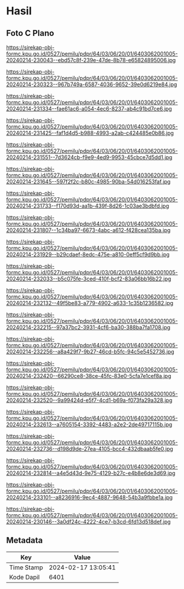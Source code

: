 # Hasil

## Foto C Plano

https://sirekap-obj-formc.kpu.go.id/0527/pemilu/pdpr/64/03/06/20/01/6403062001005-20240214-230043--ebd57c8f-239e-47de-8b78-e65824895006.jpg

https://sirekap-obj-formc.kpu.go.id/0527/pemilu/pdpr/64/03/06/20/01/6403062001005-20240214-230323--967b749a-6587-4036-9652-39e0d6219e84.jpg

https://sirekap-obj-formc.kpu.go.id/0527/pemilu/pdpr/64/03/06/20/01/6403062001005-20240214-231334--fae61ac6-a054-4ec6-8237-ab4c91bd7ce6.jpg

https://sirekap-obj-formc.kpu.go.id/0527/pemilu/pdpr/64/03/06/20/01/6403062001005-20240214-231425--faf1d4d5-b988-4993-a2ab-c424485e0b86.jpg

https://sirekap-obj-formc.kpu.go.id/0527/pemilu/pdpr/64/03/06/20/01/6403062001005-20240214-231551--7d3624cb-f9e9-4ed9-9953-45cbce7d5dd1.jpg

https://sirekap-obj-formc.kpu.go.id/0527/pemilu/pdpr/64/03/06/20/01/6403062001005-20240214-231645--597f2f2c-b80c-4985-90ba-54d016253faf.jpg

https://sirekap-obj-formc.kpu.go.id/0527/pemilu/pdpr/64/03/06/20/01/6403062001005-20240214-231733--f170d93d-aa1b-439f-8d26-1c03ae3bdbfd.jpg

https://sirekap-obj-formc.kpu.go.id/0527/pemilu/pdpr/64/03/06/20/01/6403062001005-20240214-231807--1c34ba97-6673-4abc-a612-f428cea135ba.jpg

https://sirekap-obj-formc.kpu.go.id/0527/pemilu/pdpr/64/03/06/20/01/6403062001005-20240214-231929--b29cdaef-8edc-475e-a810-0eff5cf9d9bb.jpg

https://sirekap-obj-formc.kpu.go.id/0527/pemilu/pdpr/64/03/06/20/01/6403062001005-20240214-232033--b5c075fe-3ced-410f-bcf2-83a06bb16b22.jpg

https://sirekap-obj-formc.kpu.go.id/0527/pemilu/pdpr/64/03/06/20/01/6403062001005-20240214-232132--49f5be83-a779-4902-a633-1c35b1236582.jpg

https://sirekap-obj-formc.kpu.go.id/0527/pemilu/pdpr/64/03/06/20/01/6403062001005-20240214-232215--97a37bc2-3931-4cf6-ba30-388ba7fa1708.jpg

https://sirekap-obj-formc.kpu.go.id/0527/pemilu/pdpr/64/03/06/20/01/6403062001005-20240214-232256--a8a429f7-9b27-46cd-b5fc-94c5e5452736.jpg

https://sirekap-obj-formc.kpu.go.id/0527/pemilu/pdpr/64/03/06/20/01/6403062001005-20240214-232420--66290ce8-38ce-45fc-83e0-5cfa7e1cef8a.jpg

https://sirekap-obj-formc.kpu.go.id/0527/pemilu/pdpr/64/03/06/20/01/6403062001005-20240214-232520--9a99424d-e5f7-4cd1-b69a-f073fa29a328.jpg

https://sirekap-obj-formc.kpu.go.id/0527/pemilu/pdpr/64/03/06/20/01/6403062001005-20240214-232613--a7605154-3392-4483-a2e2-2de49717115b.jpg

https://sirekap-obj-formc.kpu.go.id/0527/pemilu/pdpr/64/03/06/20/01/6403062001005-20240214-232736--d198d9de-27ea-4105-bcc4-432dbaab5fe0.jpg

https://sirekap-obj-formc.kpu.go.id/0527/pemilu/pdpr/64/03/06/20/01/6403062001005-20240214-232814--a4e5d43d-9e75-4129-b27c-e4b8e6de3d69.jpg

https://sirekap-obj-formc.kpu.go.id/0527/pemilu/pdpr/64/03/06/20/01/6403062001005-20240214-233101--a8236916-9ec4-4887-9648-54b3a9fbbe1a.jpg

https://sirekap-obj-formc.kpu.go.id/0527/pemilu/pdpr/64/03/06/20/01/6403062001005-20240214-230146--3a0df24c-4222-4ce7-b3cd-6fd13d518def.jpg


## Metadata

| Key        | Value               |
| ---------- | ------------------- |
| Time Stamp | 2024-02-17 13:05:41 |
| Kode Dapil | 6401                |



